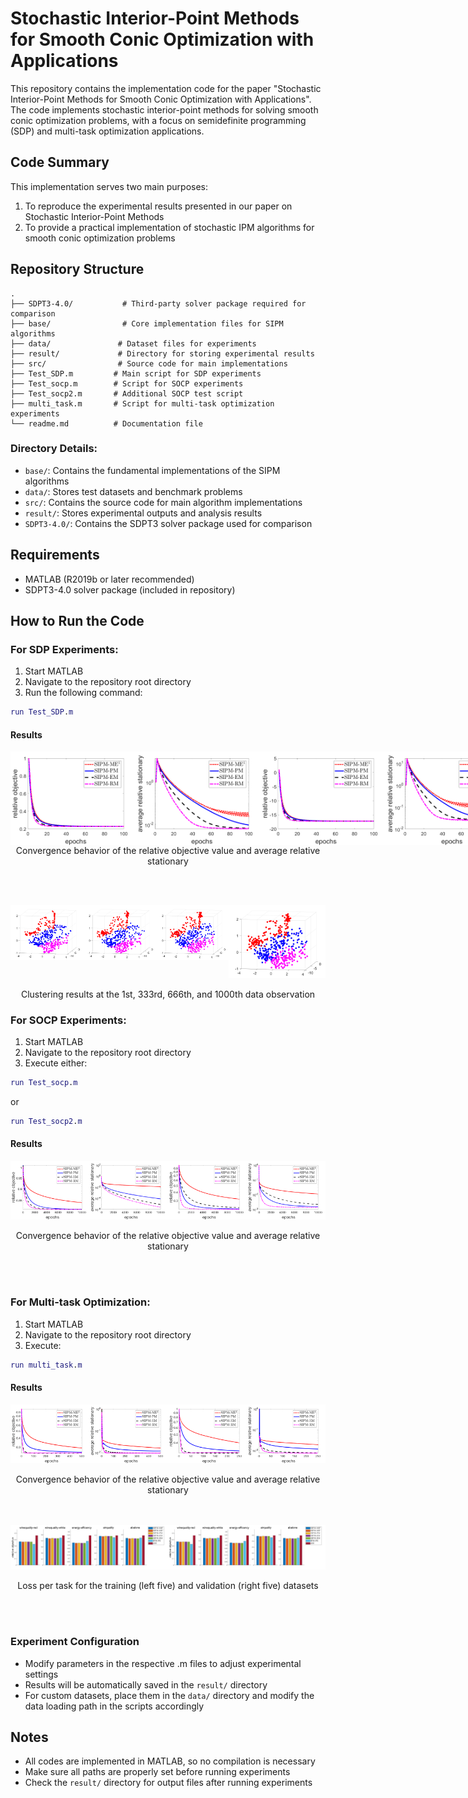 # Stochastic Interior-Point Methods for Smooth Conic Optimization with Applications

This repository contains the implementation code for the paper "Stochastic Interior-Point Methods for Smooth Conic Optimization with Applications". The code implements stochastic interior-point methods for solving smooth conic optimization problems, with a focus on semidefinite programming (SDP) and multi-task optimization applications.

## Code Summary

This implementation serves two main purposes:
1. To reproduce the experimental results presented in our paper on Stochastic Interior-Point Methods
2. To provide a practical implementation of stochastic IPM algorithms for smooth conic optimization problems

## Repository Structure

```
.
├── SDPT3-4.0/           # Third-party solver package required for comparison
├── base/                # Core implementation files for SIPM algorithms
├── data/               # Dataset files for experiments
├── result/             # Directory for storing experimental results
├── src/                # Source code for main implementations
├── Test_SDP.m         # Main script for SDP experiments
├── Test_socp.m        # Script for SOCP experiments
├── Test_socp2.m       # Additional SOCP test script
├── multi_task.m       # Script for multi-task optimization experiments
└── readme.md          # Documentation file
```

### Directory Details:
- `base/`: Contains the fundamental implementations of the SIPM algorithms
- `data/`: Stores test datasets and benchmark problems
- `src/`: Contains the source code for main algorithm implementations
- `result/`: Stores experimental outputs and analysis results
- `SDPT3-4.0/`: Contains the SDPT3 solver package used for comparison

## Requirements

- MATLAB (R2019b or later recommended)
- SDPT3-4.0 solver package (included in repository)

## How to Run the Code

### For SDP Experiments:
1. Start MATLAB
2. Navigate to the repository root directory
3. Run the following command:
```matlab
run Test_SDP.m
```

#### Results
<div style="display: flex; justify-content: space-around;">
  <img src="./result/SDP222_ferror500covtype50.png" alt="图片1" width="200" />

  <img src="./result/SDP222_error500covtype50.png" alt="图片2" width="200" />

  <img src="./result/SDP222_ferror500spambase50.png" alt="图片3" width="200" />

  <img src="./result/SDP222_error500spambase50.png" alt="图片4" width="200" />

</div>

<div style="text-align: center;">
Convergence behavior of the relative objective value and average relative stationary
</div>

<br><br>

<div style="display: flex; justify-content: space-around;">
<div style="text-align: center;">
  <img src="./result/SDP222_cluster1500covtype50.png" alt="图片1" width="150" />
  </div>
  <div style="text-align: center;">
  <img src="./result/SDP222_cluster333500covtype50.png" alt="图片2" width="150" />
  </div>
  <div style="text-align: center;">
  <img src="./result/SDP222_cluster666500covtype50.png" alt="图片3" width="150" />
  </div>
  <div style="text-align: center;">
    <img src="./result/SDP222_cluster1000500covtype50.png" alt="图片4" width="200" />
    </div>
</div>
<p style="text-align: center;"> Clustering results at the
1st, 333rd, 666th, and 1000th data observation</p>

### For SOCP Experiments:
1. Start MATLAB
2. Navigate to the repository root directory
3. Execute either:
```matlab
run Test_socp.m
```
or
```matlab
run Test_socp2.m
```

#### Results
<div style="display: flex; justify-content: space-around;">
<div style="text-align: center;">
  <img src="./result/SOCP_ferror10000covtype500.png" alt="图片1" width="200" />
  </div>
  <div style="text-align: center;">
  <img src="./result/SOCP_error10000covtype500.png" alt="图片2" width="200" />
  </div>
  <div style="text-align: center;">
  <img src="./result/SOCP_ferror4000winequality-white200.png" alt="图片3" width="200" />
  </div>
  <div style="text-align: center;">
  <img src="./result/SOCP_error4000winequality-white200.png" alt="图片4" width="200" />
  </div>
</div>
<p style="text-align: center;">Convergence behavior of the relative objective value and average relative stationary</p>
<br><br>

### For Multi-task Optimization:
1. Start MATLAB
2. Navigate to the repository root directory
3. Execute:
```matlab
run multi_task.m
```

#### Results
<div style="display: flex; justify-content: space-around;">
<div style="text-align: center;">
  <img src="./result/SDP_multitask_ferror1500500.png" alt="图片1" width="200" />
</div>
  <div style="text-align: center;">
  <img src="./result/SDP_multitask_error1500500.png" alt="图片2" width="200" />
</div>
  <div style="text-align: center;">
  <img src="./result/SDP_multitask_ferror2500500.png" alt="图片3" width="200" />
</div>
  <div style="text-align: center;">
  <img src="./result/SDP_multitask_error2500500.png" alt="图片4" width="200" />
  </div>
</div>
<p style="text-align: center;">Convergence behavior of the relative objective value and average relative stationary</p>
<br><br>

<div style="display: flex; justify-content: space-around;">
<div style="text-align: center;">
  <img src="./result/multitask_train.png" alt="图片1" width="400" />
  </div>
  <div style="text-align: center;">
  <img src="./result/multitask_train.png" alt="图片2" width="400" />
  </div>
</div>

<p style="text-align: center;"> Loss per task for the training (left five) and validation (right five) datasets</p>
<br><br>

### Experiment Configuration
- Modify parameters in the respective .m files to adjust experimental settings
- Results will be automatically saved in the `result/` directory
- For custom datasets, place them in the `data/` directory and modify the data loading path in the scripts accordingly

## Notes
- All codes are implemented in MATLAB, so no compilation is necessary
- Make sure all paths are properly set before running experiments
- Check the `result/` directory for output files after running experiments


